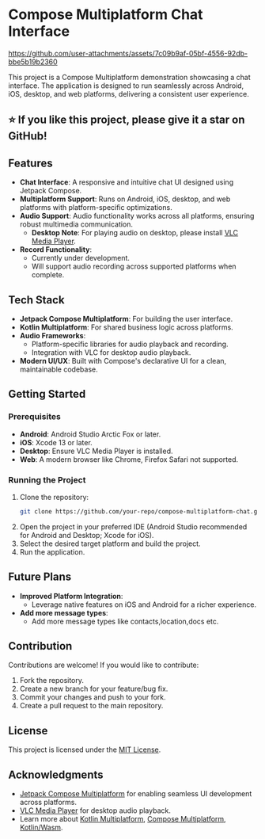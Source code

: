 
# Compose Multiplatform Chat Interface

https://github.com/user-attachments/assets/7c09b9af-05bf-4556-92db-bbe5b19b2360

This project is a Compose Multiplatform demonstration showcasing a chat interface. The application is designed to run seamlessly across Android, iOS, desktop, and web platforms, delivering a consistent user experience.

## ⭐ If you like this project, please give it a star on GitHub!

## Features

- **Chat Interface**: A responsive and intuitive chat UI designed using Jetpack Compose.
- **Multiplatform Support**: Runs on Android, iOS, desktop, and web platforms with platform-specific optimizations.
- **Audio Support**: Audio functionality works across all platforms, ensuring robust multimedia communication.
  - **Desktop Note**: For playing audio on desktop, please install [VLC Media Player](https://www.videolan.org/vlc/).
- **Record Functionality**:
  - Currently under development.
  - Will support audio recording across supported platforms when complete.




## Tech Stack

- **Jetpack Compose Multiplatform**: For building the user interface.
- **Kotlin Multiplatform**: For shared business logic across platforms.
- **Audio Frameworks**:
  - Platform-specific libraries for audio playback and recording.
  - Integration with VLC for desktop audio playback.
- **Modern UI/UX**: Built with Compose's declarative UI for a clean, maintainable codebase.

## Getting Started

### Prerequisites

- **Android**: Android Studio Arctic Fox or later.
- **iOS**: Xcode 13 or later.
- **Desktop**: Ensure VLC Media Player is installed.
- **Web**: A modern browser like Chrome, Firefox Safari not supported.

### Running the Project

1. Clone the repository:
   ```bash
   git clone https://github.com/your-repo/compose-multiplatform-chat.git
   ```
2. Open the project in your preferred IDE (Android Studio recommended for Android and Desktop; Xcode for iOS).
3. Select the desired target platform and build the project.
4. Run the application.

## Future Plans

- **Improved Platform Integration**:
  - Leverage native features on iOS and Android for a richer experience.
- **Add more message types**:
  - Add more message types like contacts,location,docs etc.

## Contribution

Contributions are welcome! If you would like to contribute:

1. Fork the repository.
2. Create a new branch for your feature/bug fix.
3. Commit your changes and push to your fork.
4. Create a pull request to the main repository.

## License

This project is licensed under the [MIT License](LICENSE).

## Acknowledgments

- [Jetpack Compose Multiplatform](https://www.jetbrains.com/compose/) for enabling seamless UI development across platforms.
- [VLC Media Player](https://www.videolan.org/vlc/) for desktop audio playback.
- Learn more about [Kotlin Multiplatform](https://www.jetbrains.com/help/kotlin-multiplatform-dev/get-started.html), [Compose Multiplatform](https://github.com/JetBrains/compose-multiplatform/#compose-multiplatform), [Kotlin/Wasm](https://kotl.in/wasm/).

